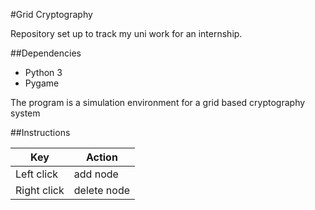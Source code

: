#Grid Cryptography

Repository set up to track my uni work for an internship.

##Dependencies
* Python 3
* Pygame

The program is a simulation environment for a grid based cryptography system


##Instructions

Key | Action 
--- | ------
Left click | add node
Right click | delete node
